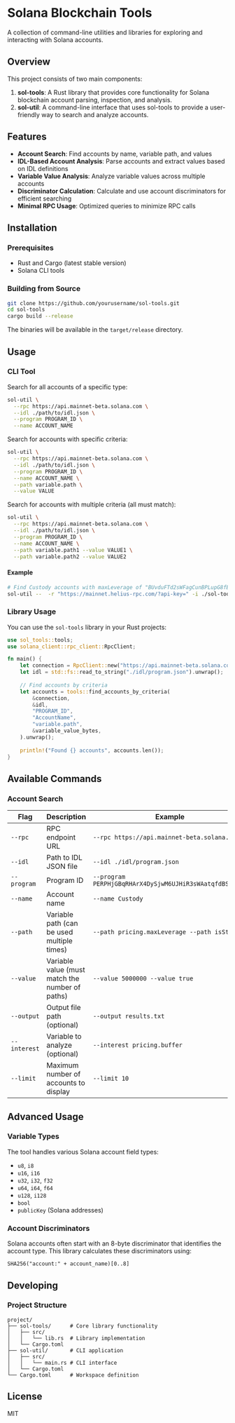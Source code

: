 # Solana Blockchain Tools

A collection of command-line utilities and libraries for exploring and interacting with Solana accounts.

## Overview

This project consists of two main components:

1. **sol-tools**: A Rust library that provides core functionality for Solana blockchain account parsing, inspection, and analysis.
2. **sol-util**: A command-line interface that uses sol-tools to provide a user-friendly way to search and analyze accounts.

## Features

- **Account Search**: Find accounts by name, variable path, and values
- **IDL-Based Account Analysis**: Parse accounts and extract values based on IDL definitions
- **Variable Value Analysis**: Analyze variable values across multiple accounts
- **Discriminator Calculation**: Calculate and use account discriminators for efficient searching
- **Minimal RPC Usage**: Optimized queries to minimize RPC calls

## Installation

### Prerequisites

- Rust and Cargo (latest stable version)
- Solana CLI tools

### Building from Source

```bash
git clone https://github.com/yourusername/sol-tools.git
cd sol-tools
cargo build --release
```

The binaries will be available in the `target/release` directory.

## Usage

### CLI Tool

Search for all accounts of a specific type:

```bash
sol-util \
  --rpc https://api.mainnet-beta.solana.com \
  --idl ./path/to/idl.json \
  --program PROGRAM_ID \
  --name ACCOUNT_NAME
```

Search for accounts with specific criteria:

```bash
sol-util \
  --rpc https://api.mainnet-beta.solana.com \
  --idl ./path/to/idl.json \
  --program PROGRAM_ID \
  --name ACCOUNT_NAME \
  --path variable.path \
  --value VALUE
```

Search for accounts with multiple criteria (all must match):

```bash
sol-util \
  --rpc https://api.mainnet-beta.solana.com \
  --idl ./path/to/idl.json \
  --program PROGRAM_ID \
  --name ACCOUNT_NAME \
  --path variable.path1 --value VALUE1 \
  --path variable.path2 --value VALUE2
```

#### Example

```bash
# Find Custody accounts with maxLeverage of "BUvduFTd2sWFagCunBPLupG8fBTJqweLw9DuhruNFSCm" and print most common isStable values
sol-util --  -r "https://mainnet.helius-rpc.com/?api-key=" -i ./sol-tools/test/perpetuals.json -p PERPHjGBqRHArX4DySjwM6UJHiR3sWAatqfdBS2qQJu -n Custody --path tokenAccount --value "BUvduFTd2sWFagCunBPLupG8fBTJqweLw9DuhruNFSCm" -s isStable
```

### Library Usage

You can use the `sol-tools` library in your Rust projects:

```rust
use sol_tools::tools;
use solana_client::rpc_client::RpcClient;

fn main() {
    let connection = RpcClient::new("https://api.mainnet-beta.solana.com".to_string());
    let idl = std::fs::read_to_string("./idl/program.json").unwrap();
    
    // Find accounts by criteria
    let accounts = tools::find_accounts_by_criteria(
        &connection,
        &idl,
        "PROGRAM_ID",
        "AccountName",
        "variable.path",
        &variable_value_bytes,
    ).unwrap();
    
    println!("Found {} accounts", accounts.len());
}
```

## Available Commands

### Account Search

| Flag | Description | Example |
|------|-------------|---------|
| `--rpc` | RPC endpoint URL | `--rpc https://api.mainnet-beta.solana.com` |
| `--idl` | Path to IDL JSON file | `--idl ./idl/program.json` |
| `--program` | Program ID | `--program PERPHjGBqRHArX4DySjwM6UJHiR3sWAatqfdBS2qQJu` |
| `--name` | Account name | `--name Custody` |
| `--path` | Variable path (can be used multiple times) | `--path pricing.maxLeverage --path isStable` |
| `--value` | Variable value (must match the number of paths) | `--value 5000000 --value true` |
| `--output` | Output file path (optional) | `--output results.txt` |
| `--interest` | Variable to analyze (optional) | `--interest pricing.buffer` |
| `--limit` | Maximum number of accounts to display | `--limit 10` |

## Advanced Usage

### Variable Types

The tool handles various Solana account field types:

- `u8`, `i8`
- `u16`, `i16`
- `u32`, `i32`, `f32`
- `u64`, `i64`, `f64`
- `u128`, `i128`
- `bool`
- `publicKey` (Solana addresses)

### Account Discriminators

Solana accounts often start with an 8-byte discriminator that identifies the account type. This library calculates these discriminators using:

```
SHA256("account:" + account_name)[0..8]
```

## Developing

### Project Structure

```
project/
├── sol-tools/      # Core library functionality
│   ├── src/
│   │   └── lib.rs  # Library implementation
│   └── Cargo.toml
├── sol-util/       # CLI application
│   ├── src/
│   │   └── main.rs # CLI interface
│   └── Cargo.toml
└── Cargo.toml      # Workspace definition
```

## License

MIT
